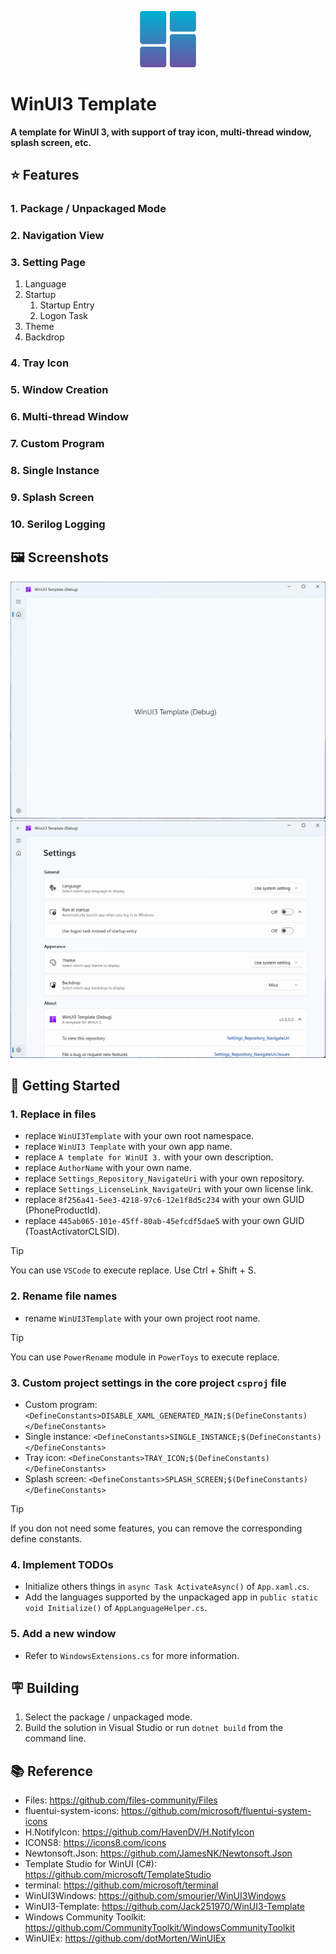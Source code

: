 <p align="center">
  <img src="./WinUI3Template/Assets/Release/PackageIcon.png" width="90">
</p>

<h1>
	WinUI3 Template
</h1>

**A template for WinUI 3, with support of tray icon, multi-thread window, splash screen, etc.**

## ⭐ Features

### 1. Package / Unpackaged Mode
### 2. Navigation View
### 3. Setting Page
1. Language
2. Startup
	1. Startup Entry
	2. Logon Task
3. Theme
4. Backdrop
### 4. Tray Icon
### 5. Window Creation
### 6. Multi-thread Window
### 7. Custom Program
### 8. Single Instance
### 9. Splash Screen
### 10. Serilog Logging

## 🖼️ Screenshots

<picture>
  <source media="(prefers-color-scheme: dark)" srcset="./images/Screenshot1-Dark.png">
  <source media="(prefers-color-scheme: light)" srcset="./images/Screenshot1.png">
  <img alt="Screenshot 1" src="./images/Screenshot1.png">
</picture>

<picture>
  <source media="(prefers-color-scheme: dark)" srcset="./images/Screenshot2-Dark.png">
  <source media="(prefers-color-scheme: light)" srcset="./images/Screenshot2.png">
  <img alt="Screenshot 2" src="./images/Screenshot2.png">
</picture>

## 🚀 Getting Started

### 1. Replace in files
* replace `WinUI3Template` with your own root namespace.
* replace `WinUI3 Template` with your own app name.
* replace `A template for WinUI 3.` with your own description.
* replace `AuthorName` with your own name.
* replace `Settings_Repository_NavigateUri` with your own repository.
* replace `Settings_LicenseLink_NavigateUri` with your own license link.
* replace `8f256a41-5ee3-4218-97c6-12e1f8d5c234` with your own GUID (PhoneProductId).
* replace `445ab065-101e-45ff-80ab-45efcdf5dae5` with your own GUID (ToastActivatorCLSID).

> [!TIP]
> You can use `VSCode` to execute replace. Use Ctrl + Shift + S.

### 2. Rename file names
* rename `WinUI3Template` with your own project root name.

> [!TIP]
> You can use `PowerRename` module in `PowerToys` to execute replace.

### 3. Custom project settings in the core project `csproj` file
* Custom program: `<DefineConstants>DISABLE_XAML_GENERATED_MAIN;$(DefineConstants)</DefineConstants>`
* Single instance: `<DefineConstants>SINGLE_INSTANCE;$(DefineConstants)</DefineConstants>`
* Tray icon: `<DefineConstants>TRAY_ICON;$(DefineConstants)</DefineConstants>`
* Splash screen: `<DefineConstants>SPLASH_SCREEN;$(DefineConstants)</DefineConstants>`

> [!TIP]
> If you don not need some features, you can remove the corresponding define constants.

### 4. Implement TODOs
* Initialize others things in `async Task ActivateAsync()` of `App.xaml.cs`.
* Add the languages supported by the unpackaged app in `public static void Initialize()` of `AppLanguageHelper.cs`.

### 5. Add a new window
* Refer to `WindowsExtensions.cs` for more information.

## 🪧 Building

1. Select the package / unpackaged mode.
2. Build the solution in Visual Studio or run `dotnet build` from the command line.

## 📚 Reference

* Files: https://github.com/files-community/Files
* fluentui-system-icons: https://github.com/microsoft/fluentui-system-icons
* H.NotifyIcon: https://github.com/HavenDV/H.NotifyIcon
* ICONS8: https://icons8.com/icons
* Newtonsoft.Json: https://github.com/JamesNK/Newtonsoft.Json
* Template Studio for WinUI (C#): https://github.com/microsoft/TemplateStudio
* terminal: https://github.com/microsoft/terminal
* WinUI3Windows: https://github.com/smourier/WinUI3Windows
* WinUI3-Template: https://github.com/Jack251970/WinUI3-Template
* Windows Community Toolkit: https://github.com/CommunityToolkit/WindowsCommunityToolkit
* WinUIEx: https://github.com/dotMorten/WinUIEx
